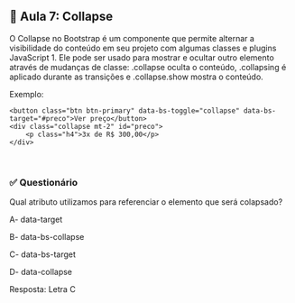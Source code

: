 ## 📝 Aula 7: Collapse 
O Collapse no Bootstrap é um componente que permite alternar a visibilidade do conteúdo em seu projeto com algumas classes e plugins JavaScript 1. Ele pode ser usado para mostrar e ocultar outro elemento através de mudanças de classe: .collapse oculta o conteúdo, .collapsing é aplicado durante as transições e .collapse.show mostra o conteúdo.

Exemplo:
```
<button class="btn btn-primary" data-bs-toggle="collapse" data-bs-target="#preco">Ver preço</button>
<div class="collapse mt-2" id="preco">
    <p class="h4">3x de R$ 300,00</p>
</div>
```

<br>

### ✅ Questionário
Qual atributo utilizamos para referenciar o elemento que será colapsado?

A- data-target

B- data-bs-collapse

C- data-bs-target

D- data-collapse 

Resposta: Letra C